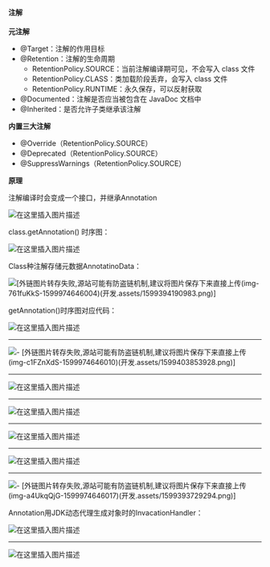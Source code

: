 #### 注解

**元注解**

- @Target：注解的作用目标
- @Retention：注解的生命周期
  - RetentionPolicy.SOURCE：当前注解编译期可见，不会写入 class 文件
  - RetentionPolicy.CLASS：类加载阶段丢弃，会写入 class 文件
  - RetentionPolicy.RUNTIME：永久保存，可以反射获取
- @Documented：注解是否应当被包含在 JavaDoc 文档中
- @Inherited：是否允许子类继承该注解

**内置三大注解**

- @Override（RetentionPolicy.SOURCE）
- @Deprecated（RetentionPolicy.SOURCE）
- @SuppressWarnings（RetentionPolicy.SOURCE）



**原理**

注解编译时会变成一个接口，并继承Annotation

![在这里插入图片描述](https://img-blog.csdnimg.cn/20200913132427478.png?x-oss-process=image/watermark,type_ZmFuZ3poZW5naGVpdGk,shadow_10,text_aHR0cHM6Ly9ibG9nLmNzZG4ubmV0L3dlaXhpbl80MzkzNDYwNw==,size_16,color_FFFFFF,t_70#pic_center)




class.getAnnotation() 时序图：


![在这里插入图片描述](https://img-blog.csdnimg.cn/20200913132450535.png?x-oss-process=image/watermark,type_ZmFuZ3poZW5naGVpdGk,shadow_10,text_aHR0cHM6Ly9ibG9nLmNzZG4ubmV0L3dlaXhpbl80MzkzNDYwNw==,size_16,color_FFFFFF,t_70#pic_center)




Class种注解存储元数据AnnotatinoData：

![\[外链图片转存失败,源站可能有防盗链机制,建议将图片保存下来直接上传(img-761fuKkS-1599974646004)(开发.assets/1599394190983.png)\]](https://img-blog.csdnimg.cn/20200913132508589.png#pic_center)




getAnnotation()时序图对应代码：

![在这里插入图片描述](https://img-blog.csdnimg.cn/20200913132536403.png#pic_center)


------

![- \[外链图片转存失败,源站可能有防盗链机制,建议将图片保存下来直接上传(img-c1FZnXdS-1599974646010)(开发.assets/1599403853928.png)\]](https://img-blog.csdnimg.cn/20200913132548341.png?x-oss-process=image/watermark,type_ZmFuZ3poZW5naGVpdGk,shadow_10,text_aHR0cHM6Ly9ibG9nLmNzZG4ubmV0L3dlaXhpbl80MzkzNDYwNw==,size_16,color_FFFFFF,t_70#pic_center)


------

![在这里插入图片描述](https://img-blog.csdnimg.cn/20200913132604141.png?x-oss-process=image/watermark,type_ZmFuZ3poZW5naGVpdGk,shadow_10,text_aHR0cHM6Ly9ibG9nLmNzZG4ubmV0L3dlaXhpbl80MzkzNDYwNw==,size_16,color_FFFFFF,t_70#pic_center)


------

![在这里插入图片描述](https://img-blog.csdnimg.cn/20200913132623600.png?x-oss-process=image/watermark,type_ZmFuZ3poZW5naGVpdGk,shadow_10,text_aHR0cHM6Ly9ibG9nLmNzZG4ubmV0L3dlaXhpbl80MzkzNDYwNw==,size_16,color_FFFFFF,t_70#pic_center)


------

![在这里插入图片描述](https://img-blog.csdnimg.cn/20200913132639803.png?x-oss-process=image/watermark,type_ZmFuZ3poZW5naGVpdGk,shadow_10,text_aHR0cHM6Ly9ibG9nLmNzZG4ubmV0L3dlaXhpbl80MzkzNDYwNw==,size_16,color_FFFFFF,t_70#pic_center)

------

![在这里插入图片描述](https://img-blog.csdnimg.cn/20200913132654349.png?x-oss-process=image/watermark,type_ZmFuZ3poZW5naGVpdGk,shadow_10,text_aHR0cHM6Ly9ibG9nLmNzZG4ubmV0L3dlaXhpbl80MzkzNDYwNw==,size_16,color_FFFFFF,t_70#pic_center)


------

![- \[外链图片转存失败,源站可能有防盗链机制,建议将图片保存下来直接上传(img-a4UkqQjG-1599974646017)(开发.assets/1599393729294.png)\]](https://img-blog.csdnimg.cn/20200913132706520.png?x-oss-process=image/watermark,type_ZmFuZ3poZW5naGVpdGk,shadow_10,text_aHR0cHM6Ly9ibG9nLmNzZG4ubmV0L3dlaXhpbl80MzkzNDYwNw==,size_16,color_FFFFFF,t_70#pic_center)




Annotation用JDK动态代理生成对象时的InvacationHandler：

![在这里插入图片描述](https://img-blog.csdnimg.cn/2020091313273466.png?x-oss-process=image/watermark,type_ZmFuZ3poZW5naGVpdGk,shadow_10,text_aHR0cHM6Ly9ibG9nLmNzZG4ubmV0L3dlaXhpbl80MzkzNDYwNw==,size_16,color_FFFFFF,t_70#pic_center)


------

![在这里插入图片描述](https://img-blog.csdnimg.cn/20200913132748689.png?x-oss-process=image/watermark,type_ZmFuZ3poZW5naGVpdGk,shadow_10,text_aHR0cHM6Ly9ibG9nLmNzZG4ubmV0L3dlaXhpbl80MzkzNDYwNw==,size_16,color_FFFFFF,t_70#pic_center)

